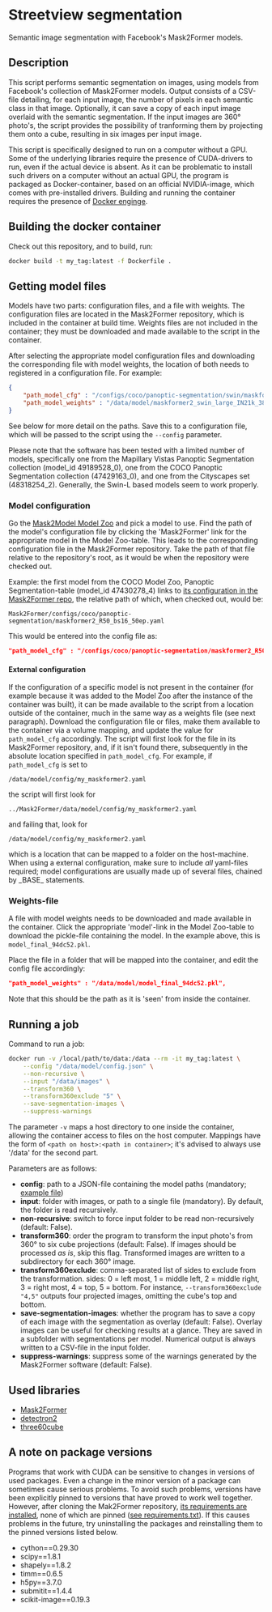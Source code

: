 # Streetview segmentation
Semantic image segmentation with Facebook's Mask2Former models.

## Description
This script performs semantic segmentation on images, using models from Facebook's collection of Mask2Former
models. Output consists of a CSV-file detailing, for each input image, the number of pixels in each semantic
class in that image. Optionally, it can save a copy of each input image overlaid with the semantic segmentation.
If the input images are 360° photo's, the script provides the possibility of tranforming them by projecting them
onto a cube, resulting in six images per input image.

This script is specifically designed to run on a computer without a GPU. Some of the underlying libraries
require the presence of CUDA-drivers to run, even if the actual device is absent. As it can be problematic to
install such drivers on a computer without an actual GPU, the program is packaged as Docker-container, based on
an official NVIDIA-image, which comes with pre-installed drivers. Building and running the container requires
the presence of [Docker enginge](https://docs.docker.com/engine/install/).

## Building the docker container
Check out this repository, and to build, run:
```bash
docker build -t my_tag:latest -f Dockerfile .
```

## Getting model files
Models have two parts: configuration files, and a file with weights. The configuration files are located in
the Mask2Former repository, which is included in the container at build time. Weights files are not included
in the container; they must be downloaded and made available to the script in the container.

After selecting the appropriate model configuration files and downloading the corresponding file with model weights,
the location of both needs to registered in a configuration file. For example:

```json
{
    "path_model_cfg" : "/configs/coco/panoptic-segmentation/swin/maskformer2_swin_large_IN21k_384_bs16_100ep.yaml",
    "path_model_weights" : "/data/model/maskformer2_swin_large_IN21k_384_bs16_100ep/model_final_f07440.pkl"
}
```
See below for more detail on the paths. Save this to a configuration file, which will be passed to the script using
the `--config` parameter.

Please note that the software has been tested with a limited number of models, specifically one from the Mapillary Vistas
Panoptic Segmentation collection (model_id 49189528_0), one from the COCO Panoptic Segmentation collection (47429163_0),
and one from the Cityscapes set (48318254_2). Generally, the Swin-L based models seem to work properly.

### Model configuration
Go the [Mask2Model Model Zoo](https://github.com/facebookresearch/Mask2Former/blob/main/MODEL_ZOO.md) and pick
a model to use. Find the path of the model's configuration file by clicking the 'Mask2Former' link for the appropriate
model in the Model Zoo-table. This leads to the corresponding configuration file in the Mask2Former repository.
Take the path of that file relative to the repository's root, as it would be when the repository were checked out.

Example: the first model from the COCO Model Zoo, Panoptic Segmentation-table (model_id 47430278_4) links to [its configuration
in the Mask2Former repo](https://github.com/facebookresearch/Mask2Former/blob/main/configs/coco/panoptic-segmentation/maskformer2_R50_bs16_50ep.yaml),
the relative path of which, when checked out, would be:

`Mask2Former/configs/coco/panoptic-segmentation/maskformer2_R50_bs16_50ep.yaml`

This would be entered into the config file as:
```json
"path_model_cfg" : "/configs/coco/panoptic-segmentation/maskformer2_R50_bs16_50ep.yaml",
```

#### External configuration
If the configuration of a specific model is not present in the container (for example because it was added to the Model Zoo
after the instance of the container was built), it can be made available to the script from a location outside of the container,
much in the same way as a weights file (see next paragraph). Download the configuration file or files, make them available to
the container via a volume mapping, and update the value for `path_model_cfg` accordingly. The script will first look for the
file in its Mask2Former repository, and, if it isn't found there, subsequently in the absolute location specified in `path_model_cfg`.
For example, if `path_model_cfg` is set to

`/data/model/config/my_maskformer2.yaml`

the script will first look for

`../Mask2Former/data/model/config/my_maskformer2.yaml`

and failing that, look for

`/data/model/config/my_maskformer2.yaml`

which is a location that can be mapped to a folder on the host-machine. When using a external configuration, make sure to include *all*
yaml-files required; model configurations are usually made up of several files, chained by \_BASE\_ statements.


### Weights-file
A file with model weights needs to be downloaded and made available in the container. Click the appropriate 'model'-link in the
Model Zoo-table to download the pickle-file containing the model. In the example above, this is `model_final_94dc52.pkl`.

Place the file in a folder that will be mapped into the container, and edit the config file accordingly:

```json
"path_model_weights" : "/data/model/model_final_94dc52.pkl",
```
Note that this should be the path as it is 'seen' from inside the container.


## Running a job
Command to run a job:
```bash
docker run -v /local/path/to/data:/data --rm -it my_tag:latest \
	--config "/data/model/config.json" \
	--non-recursive \
	--input "/data/images" \
	--transform360 \
	--transform360exclude "5" \
	--save-segmentation-images \
	--suppress-warnings
```
The parameter `-v` maps a host directory to one inside the container, allowing the container access to files on the host computer. Mappings have the form of `<path on host>:<path in container>`; it's advised to always use '/data' for the second part.

Parameters are as follows:

+ **config**: path to a JSON-file containing the model paths (mandatory; [example file](code/config.json.example))
+ **input**: folder with images, or path to a single file (mandatory). By default, the folder is read recursively.
+ **non-recursive**: switch to force input folder to be read non-recursively (default: False).
+ **transform360**: order the program to transform the input photo's from 360° to six cube projections (default: False). If images should be processed _as is_, skip this flag. Transformed images are written to a subdirectory for each 360° image.
+ **transform360exclude**: comma-separated list of sides to exclude from the transformation. sides: 0 = left most, 1 = middle left, 2 = middle right, 3 = right most, 4 = top, 5 = bottom. For instance, `--transform360exclude "4,5"` outputs four projected images, omitting the cube's top and bottom.
+ **save-segmentation-images**: whether the program has to save a copy of each image with the segmentation as overlay (default: False). Overlay images can be useful for checking results at a glance. They are saved in a subfolder with segmentations per model. Numerical output is always written to a CSV-file in the input folder.
+ **suppress-warnings**: suppress some of the warnings generated by the Mask2Former software (default: False).

## Used libraries
+ [Mask2Former](https://github.com/facebookresearch/Mask2Former)
+ [detectron2](https://github.com/facebookresearch/detectron2)
+ [three60cube](https://pypi.org/project/three60cube/)

## A note on package versions
Programs that work with CUDA can be sensitive to changes in versions of used packages. Even a change in the minor version of a package can sometimes cause serious problems. To avoid such problems, versions have been explicitly pinned to versions that have proved to work well together. However, after cloning the Mak2Former repository, [its requirements are installed](/UtrechtUniversity/streetview-segmentation/blob/main/Dockerfile#L39), none of which are pinned ([see requirements.txt](https://github.com/facebookresearch/Mask2Former/blob/main/requirements.txt)). If this causes problems in the future, try uninstalling the packages and reinstalling them to the pinned versions listed below.
+ cython==0.29.30
+ scipy==1.8.1
+ shapely==1.8.2
+ timm==0.6.5
+ h5py==3.7.0
+ submitit==1.4.4
+ scikit-image==0.19.3

